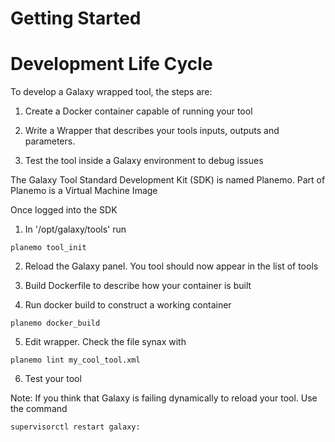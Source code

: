 
Getting Started
===============





Development Life Cycle
======================

To develop a Galaxy wrapped tool, the steps are:

1) Create a Docker container capable of running your tool

2) Write a Wrapper that describes your tools inputs, outputs and parameters.

3) Test the tool inside a Galaxy environment to debug issues


The Galaxy Tool Standard Development Kit (SDK) is named Planemo. Part of Planemo
is a Virtual Machine Image



Once logged into the SDK

1) In '/opt/galaxy/tools' run
```
planemo tool_init
```

2) Reload the Galaxy panel. You tool should now appear in the list of tools


3) Build Dockerfile to describe how your container is built

4) Run docker build to construct a working container
```
planemo docker_build
```

5) Edit wrapper. Check the file synax with
```
planemo lint my_cool_tool.xml
```

6) Test your tool

Note: If you think that Galaxy is failing dynamically to reload your tool. Use
the command
```
supervisorctl restart galaxy:
```
